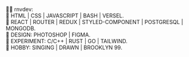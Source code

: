 🎈🧛‍ rnvdev:<br>
🧊 HTML | CSS | JAVASCRIPT | BASH | VERSEL.<br>
🧊 REACT | ROUTER | REDUX | STYLED-COMPONENT | POSTGRESQL | MONGODB.<br>
🧊 DESIGN: PHOTOSHOP | FIGMA.<br>
🧊 EXPERIMENT: C/C++ | RUST | GO | TAILWIND.<br>
🧊 HOBBY: SINGING | DRAWN | BROOKLYN 99.<br>
